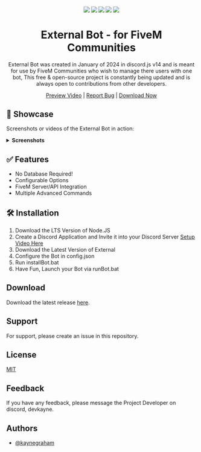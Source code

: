 <h4 align="center">
	<img src="https://img.shields.io/badge/Version-v1.0.0-blue">
	<img src="https://img.shields.io/github/last-commit/kaynegraham/external_security/main">
	<img src="https://img.shields.io/github/license/kaynegraham/external_security">
	<img src="https://img.shields.io/github/issues/kaynegraham/external_security">
	<img src="https://img.shields.io/github/contributors/kaynegraham/external_security">
</h4>

<div align="center">
	<h1 align="center">External Bot - for FiveM Communities</h1>
	<p align="center">External Bot was created in January of 2024 in discord.js v14 and is meant for use by FiveM Communities who wish to manage there users with one bot, This free & open-source project is constantly being updated and is always open to contributions from other developers.
	</p>
	
  [Preview Video](https://youtube.com) | [Report Bug](https://github.com/kaynegraham/external_bot/issues) | [Download Now](https://github.com/kaynegraham/external_bot/releases)
</div>

## 🤖 Showcase

Screenshots or videos of the External Bot in action:

<details>
  <summary><strong>Screenshots</strong></summary>
<br>
	
</details>

## :white_check_mark: **Features**

- No Database Required!
- Configurable Options
- FiveM Server/API Integration
- Multiple Advanced Commands

## :hammer_and_wrench: **Installation**
1. Download the LTS Version of Node.JS
2. Create a Discord Application and Invite it into your Discord Server [Setup Video Here](https://youtube.com)
3. Download the Latest Version of External
4. Configure the Bot in config.json
5. Run installBot.bat
6. Have Fun, Launch your Bot via runBot.bat


## Download

Download the latest release [here](https://github.com/kaynegraham/external_bot/releases).

## Support

For support, please create an issue in this repository.

## License

[MIT](https://choosealicense.com/licenses/mit/)

## Feedback

If you have any feedback, please message the Project Developer on discord, devkayne.

## Authors

- [@kaynegraham](https://www.github.com/kaynegraham)


